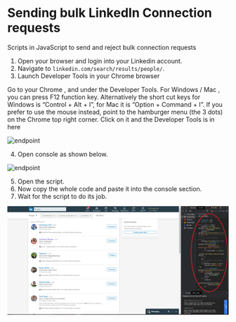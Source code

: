 # Sending bulk LinkedIn Connection requests

Scripts in JavaScript to send and reject bulk connection requests

1. Open your browser and login into your Linkedin account.
2. Navigate to ```linkedin.com/search/results/people/```.
3. Launch Developer Tools in your Chrome browser

Go to your Chrome , and under the Developer Tools. For Windows / Mac , you can press F12 function key. Alternatively the short cut keys for Windows is “Control + Alt + I”, for Mac it is “Option + Command + I”. If you prefer to use the mouse instead, point to the hamburger menu (the 3 dots) on the Chrome top right corner. Click on it and the Developer Tools is in here

![endpoint](https://github.com/Tejas1510/hacking-tools-scripts/blob/main/Bulk-Linkedin-request/images/developerTool.png)

4. Open console as shown below.

![endpoint](https://github.com/Tejas1510/hacking-tools-scripts/blob/main/Bulk-Linkedin-request/images/console.png)

5. Open the script.
7. Now copy the whole code and paste it into the console section.
8. Wait for the script to do its job.

![demo](https://github.com/SANKET7738/random/blob/master/bulk_linkedin_requests/demo-imgs/demo.png)
